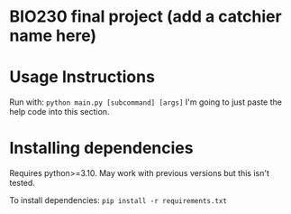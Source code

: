 # BIO230 final project (add a catchier name here)

# Usage Instructions
Run with:
`python main.py [subcommand] [args]`
I'm going to just paste the help code into this section.

# Installing dependencies
Requires python>=3.10. May work with previous versions but this isn't tested.

To install dependencies:
`pip install -r requirements.txt`
